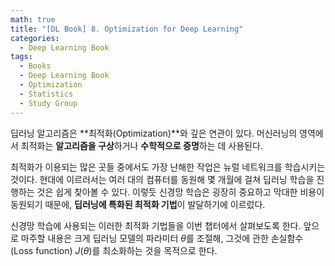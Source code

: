 ```yaml
---
math: true
title: "[DL Book] 8. Optimization for Deep Learning"
categories:
  - Deep Learning Book
tags:
  - Books
  - Deep Learning Book
  - Optimization
  - Statistics
  - Study Group
---
```


딥러닝 알고리즘은 **최적화(Optimization)**와 깊은 연관이 있다. 머신러닝의 영역에서 최적화는 **알고리즘을 구상**하거나 **수학적으로 증명**하는 데 사용된다.

최적화가 이용되는 많은 곳들 중에서도 가장 난해한 작업은 뉴럴 네트워크를 학습시키는 것이다. 현대에 이르러서는 여러 대의 컴퓨터를 동원해 몇 개월에 걸쳐 딥러닝 학습을 진행하는 것은 쉽게 찾아볼 수 있다. 이렇듯 신경망 학습은 굉장히 중요하고 막대한 비용이 동원되기 때문에, **딥러닝에 특화된 최적화 기법**이 발달하기에 이르렀다.

신경망 학습에 사용되는 이러한 최적화 기법들을 이번 챕터에서 살펴보도록 한다. 앞으로 마주할 내용은 크게 딥러닝 모델의 파라미터 $\theta$를 조절해, 그것에 관한 손실함수(Loss function) $J(\theta)$를 최소화하는 것을 목적으로 한다.